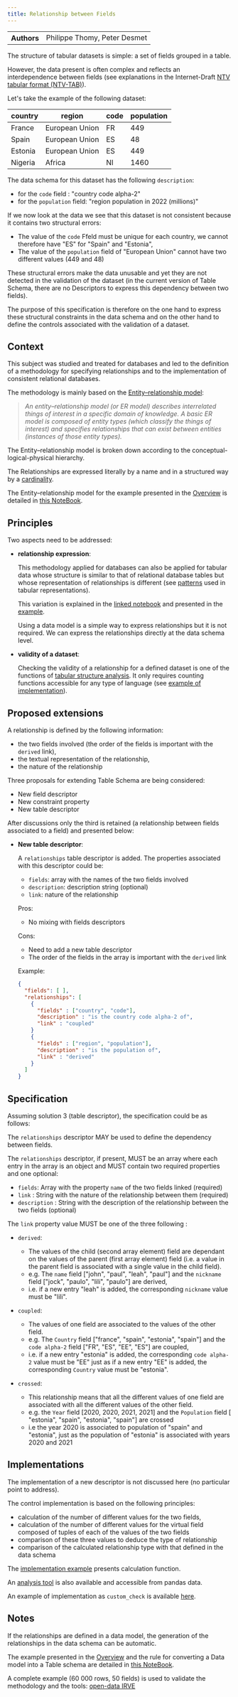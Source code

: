 ```yaml
---
title: Relationship between Fields
---
```


<table>
  <tr>
    <th>Authors</th>
    <td>Philippe Thomy, Peter Desmet</td>
  </tr>
</table>

The structure of tabular datasets is simple: a set of fields grouped in a table.

However, the data present is often complex and reflects an interdependence between fields (see explanations in the Internet-Draft [NTV tabular format (NTV-TAB)](https://www.ietf.org/archive/id/draft-thomy-ntv-tab-00.html#section-2)).

Let's take the example of the following dataset:

| country | region         | code | population |
| ------- | -------------- | ---- | ---------- |
| France  | European Union | FR   | 449        |
| Spain   | European Union | ES   | 48         |
| Estonia | European Union | ES   | 449        |
| Nigeria | Africa         | NI   | 1460       |

The data schema for this dataset has the following `description`:

- for the `code` field : "country code alpha-2"
- for the `population` field: "region population in 2022 (millions)"

If we now look at the data we see that this dataset is not consistent because it contains two structural errors:

- The value of the `code` Ffeld must be unique for each country, we cannot therefore have "ES" for "Spain" and "Estonia",
- The value of the `population` field of "European Union" cannot have two different values (449 and 48)

These structural errors make the data unusable and yet they are not detected in the validation of the dataset (in the current version of Table Schema, there are no Descriptors to express this dependency between two fields).

The purpose of this specification is therefore on the one hand to express these structural constraints in the data schema and on the other hand to define the controls associated with the validation of a dataset.

## Context

This subject was studied and treated for databases and led to the definition of a methodology for specifying relationships and to the implementation of consistent relational databases.

The methodology is mainly based on the [Entity–relationship model](https://en.wikipedia.org/wiki/Entity%E2%80%93relationship_model):

> _An entity–relationship model (or ER model) describes interrelated things of interest in a specific domain of knowledge. A basic ER model is composed of entity types (which classify the things of interest) and specifies relationships that can exist between entities (instances of those entity types)._

The Entity–relationship model is broken down according to the conceptual-logical-physical hierarchy.

The Relationships are expressed literally by a name and in a structured way by a [cardinality](<https://en.wikipedia.org/wiki/Cardinality_(data_modeling)>).

The Entity–relationship model for the example presented in the [Overview](#overview) is detailed in [this NoteBook](https://nbviewer.org/github/loco-philippe/Environmental-Sensing/blob/main/property_relationship/example_schema.ipynb).

## Principles

Two aspects need to be addressed:

- **relationship expression**:

  This methodology applied for databases can also be applied for tabular data whose structure is similar to that of relational database tables but whose representation of relationships is different (see [patterns](https://www.ietf.org/archive/id/draft-thomy-ntv-tab-00.html#section-2) used in tabular representations).

  This variation is explained in the [linked notebook](https://github.com/loco-philippe/Environmental-Sensing/blob/main/property_relationship/methodology.ipynb) and presented in the [example](https://nbviewer.org/github/loco-philippe/Environmental-Sensing/blob/main/property_relationship/example_schema.ipynb).

  Using a data model is a simple way to express relationships but it is not required. We can express the relationships directly at the data schema level.

- **validity of a dataset**:

  Checking the validity of a relationship for a defined dataset is one of the functions of [tabular structure analysis](https://github.com/loco-philippe/tab-analysis/blob/main/docs/tabular_analysis.pdf). It only requires counting functions accessible for any type of language (see [example of implementation](https://github.com/loco-philippe/Environmental-Sensing/blob/main/property_relationship/example.ipynb)).

## Proposed extensions

A relationship is defined by the following information:

- the two fields involved (the order of the fields is important with the `derived` link),
- the textual representation of the relationship,
- the nature of the relationship

Three proposals for extending Table Schema are being considered:

- New field descriptor
- New constraint property
- New table descriptor

After discussions only the third is retained (a relationship between fields associated to a field) and presented below:

- **New table descriptor**:

  A `relationships` table descriptor is added.
  The properties associated with this descriptor could be:

  - `fields`: array with the names of the two fields involved
  - `description`: description string (optional)
  - `link`: nature of the relationship

  Pros:

  - No mixing with fields descriptors

  Cons:

  - Need to add a new table descriptor
  - The order of the fields in the array is important with the `derived` link

  Example:

  ```json
  {
    "fields": [ ],
    "relationships": [
      {
        "fields" : ["country", "code"],
        "description" : "is the country code alpha-2 of",
        "link" : "coupled"
      }
      {
        "fields" : ["region", "population"],
        "description" : "is the population of",
        "link" : "derived"
      }
    ]
  }
  ```

## Specification

Assuming solution 3 (table descriptor), the specification could be as follows:

The `relationships` descriptor MAY be used to define the dependency between fields.

The `relationships` descriptor, if present, MUST be an array where each entry in the array is an object and MUST contain two required properties and one optional:

- `fields`: Array with the property `name` of the two fields linked (required)
- `link` : String with the nature of the relationship between them (required)
- `description` : String with the description of the relationship between the two fields (optional)

The `link` property value MUST be one of the three following :

- `derived`:

  - The values of the child (second array element) field are dependant on the values of the parent (first array element) field (i.e. a value in the parent field is associated with a single value in the child field).
  - e.g. The `name` field ["john", "paul", "leah", "paul"] and the `nickname` field ["jock", "paulo", "lili", "paulo"] are derived,
  - i.e. if a new entry "leah" is added, the corresponding `nickname` value must be "lili".

- `coupled`:

  - The values of one field are associated to the values of the other field.
  - e.g. The `Country` field ["france", "spain", "estonia", "spain"] and the `code alpha-2` field ["FR", "ES", "EE", "ES"] are coupled,
  - i.e. if a new entry "estonia" is added, the corresponding `code alpha-2` value must be "EE" just as if a new entry "EE" is added, the corresponding `Country` value must be "estonia".

- `crossed`:

  - This relationship means that all the different values of one field are associated with all the different values of the other field.
  - e.g. the `Year` field [2020, 2020, 2021, 2021] and the `Population` field [ "estonia", "spain", "estonia", "spain"] are crossed
  - i.e the year 2020 is associated to population of "spain" and "estonia", just as the population of "estonia" is associated with years 2020 and 2021

## Implementations

The implementation of a new descriptor is not discussed here (no particular point to address).

The control implementation is based on the following principles:

- calculation of the number of different values for the two fields,
- calculation of the number of different values for the virtual field composed of tuples of each of the values of the two fields
- comparison of these three values to deduce the type of relationship
- comparison of the calculated relationship type with that defined in the data schema

The [implementation example](https://github.com/loco-philippe/Environmental-Sensing/blob/main/property_relationship/example.ipynb) presents calculation function.

An [analysis tool](https://github.com/loco-philippe/tab-analysis/blob/main/README.md) is also available and accessible from pandas data.

An example of implementation as `custom_check` is available [here](https://nbviewer.org/github/loco-philippe/Environmental-Sensing/blob/main/property_relationship/relationship_descriptor.ipynb).

## Notes

If the relationships are defined in a data model, the generation of the relationships in the data schema can be automatic.

The example presented in the [Overview](#overview) and the rule for converting a Data model into a Table schema are detailed in [this NoteBook](https://nbviewer.org/github/loco-philippe/Environmental-Sensing/blob/main/property_relationship/example_schema.ipynb).

A complete example (60 000 rows, 50 fields) is used to validate the methodology and the tools: [open-data IRVE](https://www.data.gouv.fr/fr/reuses/les-donnees-irve-sont-elles-coherentes/)
